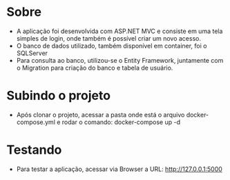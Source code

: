# Sobre
- A aplicação foi desenvolvida com ASP.NET MVC e consiste em uma tela simples de login, onde também é possível criar um novo acesso.
- O banco de dados utilizado, também disponível em container, foi o SQLServer
- Para consulta ao banco, utilizou-se o Entity Framework, juntamente com o Migration para criação do banco e tabela de usuário.

# Subindo o projeto
- Após clonar o projeto, acessar a pasta onde está o arquivo docker-compose.yml e rodar o comando: docker-compose up -d

# Testando
- Para testar a aplicação, acessar via Browser a URL: http://127.0.0.1:5000

